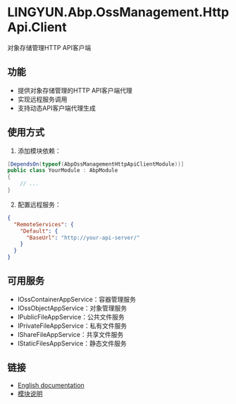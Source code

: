 # LINGYUN.Abp.OssManagement.HttpApi.Client

对象存储管理HTTP API客户端

## 功能

* 提供对象存储管理的HTTP API客户端代理
* 实现远程服务调用
* 支持动态API客户端代理生成

## 使用方式

1. 添加模块依赖：

```csharp
[DependsOn(typeof(AbpOssManagementHttpApiClientModule))]
public class YourModule : AbpModule
{
    // ...
}
```

2. 配置远程服务：

```json
{
  "RemoteServices": {
    "Default": {
      "BaseUrl": "http://your-api-server/"
    }
  }
}
```

## 可用服务

* IOssContainerAppService：容器管理服务
* IOssObjectAppService：对象管理服务
* IPublicFileAppService：公共文件服务
* IPrivateFileAppService：私有文件服务
* IShareFileAppService：共享文件服务
* IStaticFilesAppService：静态文件服务

## 链接

* [English documentation](./README.EN.md)
* [模块说明](../README.md)
